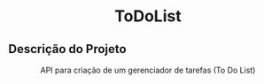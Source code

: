 <h1 align="center">ToDoList</h1>

## Descrição do Projeto
<p align="center">API para criação de um gerenciador de tarefas (To Do List)</p>
